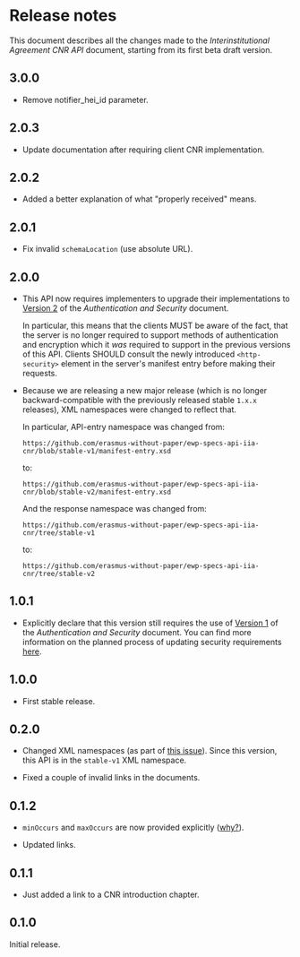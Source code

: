 Release notes
=============

This document describes all the changes made to the *Interinstitutional
Agreement CNR API* document, starting from its first beta draft version.


3.0.0
-----

* Remove notifier_hei_id parameter.


2.0.3
-----

* Update documentation after requiring client CNR implementation.


2.0.2
-----

* Added a better explanation of what "properly received" means.


2.0.1
-----

* Fix invalid `schemaLocation` (use absolute URL).


2.0.0
-----

 * This API now requires implementers to upgrade their implementations to
   [Version 2](https://github.com/erasmus-without-paper/ewp-specs-sec-intro/tree/stable-v2)
   of the *Authentication and Security* document.

   In particular, this means that the clients MUST be aware of the fact, that
   the server is no longer required to support methods of authentication and
   encryption which it *was* required to support in the previous versions of
   this API. Clients SHOULD consult the newly introduced `<http-security>`
   element in the server's manifest entry before making their requests.

 * Because we are releasing a new major release (which is no longer
   backward-compatible with the previously released stable `1.x.x` releases),
   XML namespaces were changed to reflect that.

   In particular, API-entry namespace was changed from:

   ```
   https://github.com/erasmus-without-paper/ewp-specs-api-iia-cnr/blob/stable-v1/manifest-entry.xsd
   ```

   to:

   ```
   https://github.com/erasmus-without-paper/ewp-specs-api-iia-cnr/blob/stable-v2/manifest-entry.xsd
   ```

   And the response namespace was changed from:

   ```
   https://github.com/erasmus-without-paper/ewp-specs-api-iia-cnr/tree/stable-v1
   ```

   to:

   ```
   https://github.com/erasmus-without-paper/ewp-specs-api-iia-cnr/tree/stable-v2
   ```


1.0.1
-----

* Explicitly declare that this version still requires the use of
  [Version 1](https://github.com/erasmus-without-paper/ewp-specs-sec-intro/tree/stable-v1)
  of the *Authentication and Security* document. You can find more information
  on the planned process of updating security requirements
  [here](https://github.com/erasmus-without-paper/ewp-specs-sec-intro/issues/1).


1.0.0
-----

* First stable release.


0.2.0
-----

* Changed XML namespaces (as part of
  [this issue](https://github.com/erasmus-without-paper/ewp-specs-api-iias/issues/22)).
  Since this version, this API is in the `stable-v1` XML namespace.

* Fixed a couple of invalid links in the documents.


0.1.2
-----

* `minOccurs` and `maxOccurs` are now provided explicitly
  ([why?](https://github.com/erasmus-without-paper/general-issues/issues/22)).

* Updated links.


0.1.1
-----

* Just added a link to a CNR introduction chapter.


0.1.0
-----

Initial release.
